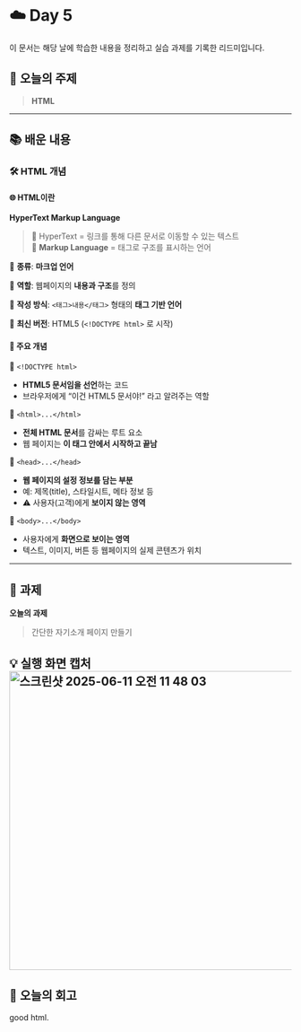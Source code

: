 # ☁️ Day 5
이 문서는 해당 날에 학습한 내용을 정리하고 실습 과제를 기록한 리드미입니다.

## 🔖 오늘의 주제
> **HTML**

---

## 📚 배운 내용

### 🛠️ HTML 개념

#### 🌐 HTML이란

**HyperText Markup Language**

> 📌 HyperText = 링크를 통해 다른 문서로 이동할 수 있는 텍스트  
> 📌 **Markup Language** = 태그로 구조를 표시하는 언어
>

🔹 **종류**: **마크업 언어**

🔹 **역할**: 웹페이지의 **내용과 구조**를 정의

🔹 **작성 방식**: `<태그>내용</태그>` 형태의 **태그 기반 언어**

🔹 **최신 버전**: HTML5 (`<!DOCTYPE html>` 로 시작)

#### 🧩 주요 개념

🔹 `<!DOCTYPE html>`

- **HTML5 문서임을 선언**하는 코드
- 브라우저에게 “이건 HTML5 문서야!” 라고 알려주는 역할

🔹 `<html>...</html>`

- **전체 HTML 문서**를 감싸는 루트 요소
- 웹 페이지는 **이 태그 안에서 시작하고 끝남**

🔹 `<head>...</head>`

- **웹 페이지의 설정 정보를 담는 부분**
- 예: 제목(title), 스타일시트, 메타 정보 등
- ⚠️ 사용자(고객)에게 **보이지 않는 영역**

🔹 `<body>...</body>`

- 사용자에게 **화면으로 보이는 영역**
- 텍스트, 이미지, 버튼 등 웹페이지의 실제 콘텐츠가 위치

---

## 📝 과제

**오늘의 과제**
> 간단한 자기소개 페이지 만들기

💡 **실행 화면 캡처**   
<img width="533" alt="스크린샷 2025-06-11 오전 11 48 03" src="https://github.com/user-attachments/assets/fa97be9d-d083-4b67-a005-960b87f5ef4b" />
---

## 💭 오늘의 회고
good html.
